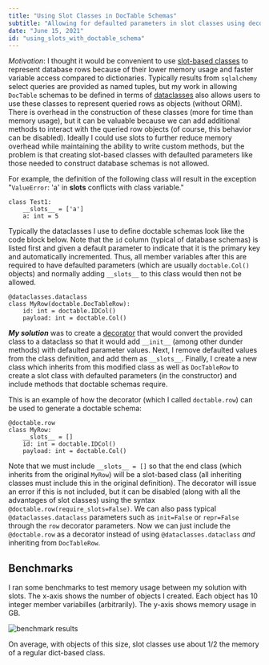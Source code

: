 ```yaml
---
title: "Using Slot Classes in DocTable Schemas"
subtitle: "Allowing for defaulted parameters in slot classes using decorators so they can be used as doctable schemas."
date: "June 15, 2021"
id: "using_slots_with_doctable_schema"
---
```


_Motivation_: I thought it would be convenient to use [slot-based classes](https://book.pythontips.com/en/latest/__slots__magic.html) to represent database rows because of their lower memory usage and faster variable access compared to dictionaries. 
Typically results from `sqlalchemy` select queries are provided as named tuples, but my work in allowing `DocTable` schemas to be defined in terms of [dataclasses](https://doctable.org/examples/dataclass_example.html) also allows users to use these classes to represent queried rows as objects (without ORM). 
There is overhead in the construction of these classes (more for time than memory usage), but it can be valuable because we can add additional methods to interact with the queried row objects (of course, this behavior can be disabled). 
Ideally I could use slots to further reduce memory overhead while maintaining the ability to write custom methods, but the problem is that creating slot-based classes with defaulted parameters like those needed to construct database schemas is not allowed. 

For example, the definition of the following class will result in the exception "`ValueError`: 'a' in __slots__ conflicts with class variable."

    class Test1:
        __slots__ = ['a']
        a: int = 5


Typically the dataclasses I use to define doctable schemas look like the code block below. 
Note that the `id` column (typical of database schemas) is listed first and given a default parameter to indicate that it is the primary key and automatically incremented. 
Thus, all member variables after this are required to have defaulted parameters (which are usually `doctable.Col()` objects) and normally adding `__slots__` to this class would then not be allowed. 

    @dataclasses.dataclass
    class MyRow(doctable.DocTableRow):
        id: int = doctable.IDCol()
        payload: int = doctable.Col()


***My solution*** was to create a [decorator](https://realpython.com/primer-on-python-decorators) that would convert the provided class to a dataclass so that it would add `__init__` (among other dunder methods) with defaulted parameter values. 
Next, I remove defaulted values from the class definition, and add them as `__slots__`. 
Finally, I create a new class which inherits from this modified class as well as `DocTableRow` to create a slot class with defaulted parameters (in the constructor) and include methods that doctable schemas require. 

This is an example of how the decorator (which I called `doctable.row`) can be used to generate a doctable schema:

    @doctable.row
    class MyRow:
        __slots__ = []
        id: int = doctable.IDCol()
        payload: int = doctable.Col()

Note that we must include `__slots__ = []` so that the end class (which inherits from the original `MyRow`) will be a slot-based class (all inheriting classes must include this in the original definition). 
The decorator will issue an error if this is not included, but it can be disabled (along with all the advantages of slot classes) using the syntax `@doctable.row(require_slots=False)`. 
We can also pass typical `@dataclasses.dataclass` parameters such as `init=False` or `repr=False` through the `row` decorator parameters. 
Now we can just include the `@doctable.row` as a decorator instead of using `@dataclasses.dataclass` _and_ inheriting from `DocTableRow`. 

## Benchmarks

I ran some benchmarks to test memory usage between my solution with slots. 
The x-axis shows the number of objects I created. 
Each object has 10 integer member variabilles (arbitrarily). 
The y-axis shows memory usage in GB.

![benchmark results](https://storage.googleapis.com/public_data_09324832787/slots_memory_usage.png)

On average, with objects of this size, slot classes use about 1/2 the memory of a regular dict-based class.




